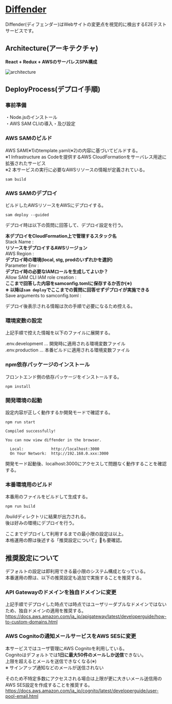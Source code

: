 # [Diffender](https://diffender.hassoubeat.com/about)

Diffender(ディフェンダー)はWebサイトの変更点を視覚的に検出するE2Eテストサービスです。

## Architecture(アーキテクチャ)
**React + Redux + AWSのサーバレスSPA構成**

![architecture](https://user-images.githubusercontent.com/42881127/98458607-e180d700-21d5-11eb-8e83-dc4e002465c3.png)

## DeployProcess(デプロイ手順)

### 事前準備
・Node.jsのインストール  
・AWS SAM CLIの導入・及び設定  

### AWS SAMのビルド
AWS SAM(※1)のtemplate.yaml(※2)の内容に基づいてビルドする。  
※1 Infrastructure as Codeを提供するAWS CloudFormationをサーバレス用途に拡張されたサービス  
※2 本サービスの実行に必要なAWSリソースの情報が定義されている。

`sam build`

### AWS SAMのデプロイ
ビルドしたAWSリソースをAWSにデプロイする。

`sam deploy --guided`

デプロイ時は以下の質問に回答して、デプロイ設定を行う。

**本デプロイをCloudFormation上で管理するスタック名**  
Stack Name :  
**リソースをデプロイするAWSリージョン**  
AWS Region :  
**デプロイ時の環境(local, stg, prodのいずれかを選択)**  
Parameter Env :  
**デプロイ時の必要なIAMロールを生成してよいか？**  
Allow SAM CLI IAM role creation :  
**ここまで回答した内容をsamconfig.tomlに保存するか否か(※)**  
**※ 以降は`sam deploy`でここまでの質問に回答せずデプロイが実施できる**  
Save arguments to samconfig.toml :  

デプロイ後表示される情報は次の手順で必要になるため控える。

### 環境変数の設定
上記手順で控えた情報を以下のファイルに展開する。

.env.development ... 開発時に適用される環境変数ファイル  
.env.production ... 本番ビルドに適用される環境変数ファイル  

### npm依存パッケージのインストール
フロントエンド側の依存パッケージをインストールする。

`npm install`

### 開発環境の起動
設定内容が正しく動作するか開発モードで確認する。

```
npm run start

Compiled successfully!

You can now view diffender in the browser.

  Local:            http://localhost:3000
  On Your Network:  http://192.168.0.xxx:3000
```

開発モード起動後、localhost:3000にアクセスして問題なく動作することを確認する。

### 本番環境用のビルド
本番用のファイルをビルドして生成する。

`npm run build`

/buildディレクトリに結果が出力される。  
後は好みの環境にデプロイを行う。


ここまでデプロイして利用するまでの最小限の設定は以上。  
本格運用の際は後述する「推奨設定について」も要確認。

## 推奨設定について
デフォルトの設定は即利用できる最小限のシステム構成となっている。  
本番運用の際は、以下の推奨設定も追加で実施することを推奨する。  

### API Gatewayのドメインを独自ドメインに変更
上記手順でデプロイした時点では時点ではユーザリーダブルなドメインではないため、独自ドメインの適用を推奨する。  
https://docs.aws.amazon.com/ja_jp/apigateway/latest/developerguide/how-to-custom-domains.html

### AWS Cognitoの通知メールサービスをAWS SESに変更
本サービスではユーザ管理にAWS Cognitoを利用している。  
Cognitoはデフォルトでは**1日に最大50件のメールしか送信**できない。  
上限を超えるとメールを送信できなくなる(※)  
※ サインアップ通知などのメールが送信されない  

そのため不特定多数にアクセスされる場合は上限が更に大きいメール送信用のAWS SES設定を作成することを推奨する。  
https://docs.aws.amazon.com/ja_jp/cognito/latest/developerguide/user-pool-email.html
